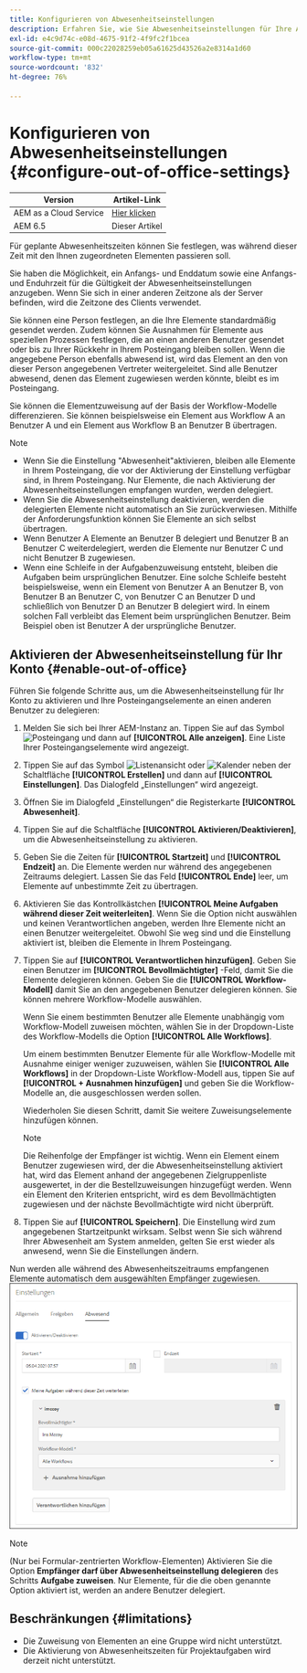 ```yaml
---
title: Konfigurieren von Abwesenheitseinstellungen
description: Erfahren Sie, wie Sie Abwesenheitseinstellungen für Ihre Adobe Experience Manager Forms-Instanz konfigurieren.
exl-id: e4c9d74c-e08d-4675-91f2-4f9fc2f1bcea
source-git-commit: 000c22028259eb05a61625d43526a2e8314a1d60
workflow-type: tm+mt
source-wordcount: '832'
ht-degree: 76%

---
```


# Konfigurieren von Abwesenheitseinstellungen {#configure-out-of-office-settings}

| Version | Artikel-Link |
| -------- | ---------------------------- |
| AEM as a Cloud Service | [Hier klicken](https://experienceleague.adobe.com/docs/experience-manager-cloud-service/content/forms/create-form-centric-workflows/configure-out-of-office-settings.html) |
| AEM 6.5 | Dieser Artikel |

Für geplante Abwesenheitszeiten können Sie festlegen, was während dieser Zeit mit den Ihnen zugeordneten Elementen passieren soll.

Sie haben die Möglichkeit, ein Anfangs- und Enddatum sowie eine Anfangs- und Enduhrzeit für die Gültigkeit der Abwesenheitseinstellungen anzugeben. Wenn Sie sich in einer anderen Zeitzone als der Server befinden, wird die Zeitzone des Clients verwendet.

Sie können eine Person festlegen, an die Ihre Elemente standardmäßig gesendet werden. Zudem können Sie Ausnahmen für Elemente aus speziellen Prozessen festlegen, die an einen anderen Benutzer gesendet oder bis zu Ihrer Rückkehr in Ihrem Posteingang bleiben sollen. Wenn die angegebene Person ebenfalls abwesend ist, wird das Element an den von dieser Person angegebenen Vertreter weitergeleitet. Sind alle Benutzer abwesend, denen das Element zugewiesen werden könnte, bleibt es im Posteingang.

Sie können die Elementzuweisung auf der Basis der Workflow-Modelle differenzieren. Sie können beispielsweise ein Element aus Workflow A an Benutzer A und ein Element aus Workflow B an Benutzer B übertragen.


>[!NOTE]
>
>* Wenn Sie die Einstellung &quot;Abwesenheit&quot;aktivieren, bleiben alle Elemente in Ihrem Posteingang, die vor der Aktivierung der Einstellung verfügbar sind, in Ihrem Posteingang. Nur Elemente, die nach Aktivierung der Abwesenheitseinstellungen empfangen wurden, werden delegiert.
>* Wenn Sie die Abwesenheitseinstellung deaktivieren, werden die delegierten Elemente nicht automatisch an Sie zurückverwiesen. Mithilfe der Anforderungsfunktion können Sie Elemente an sich selbst übertragen.
>* Wenn Benutzer A Elemente an Benutzer B delegiert und Benutzer B an Benutzer C weiterdelegiert, werden die Elemente nur Benutzer C und nicht Benutzer B zugewiesen.
>* Wenn eine Schleife in der Aufgabenzuweisung entsteht, bleiben die Aufgaben beim ursprünglichen Benutzer. Eine solche Schleife besteht beispielsweise, wenn ein Element von Benutzer A an Benutzer B, von Benutzer B an Benutzer C, von Benutzer C an Benutzer D und schließlich von Benutzer D an Benutzer B delegiert wird. In einem solchen Fall verbleibt das Element beim ursprünglichen Benutzer. Beim Beispiel oben ist Benutzer A der ursprüngliche Benutzer.

## Aktivieren der Abwesenheitseinstellung für Ihr Konto {#enable-out-of-office}

Führen Sie folgende Schritte aus, um die Abwesenheitseinstellung für Ihr Konto zu aktivieren und Ihre Posteingangselemente an einen anderen Benutzer zu delegieren:

1. Melden Sie sich bei Ihrer AEM-Instanz an. Tippen Sie auf das Symbol ![Posteingang](assets/bell.svg) und dann auf **[!UICONTROL Alle anzeigen]**. Eine Liste Ihrer Posteingangselemente wird angezeigt.
1. Tippen Sie auf das Symbol ![Listenansicht](assets/viewlist.svg) oder ![Kalender](assets/calendar.svg) neben der Schaltfläche **[!UICONTROL Erstellen]** und dann auf **[!UICONTROL Einstellungen]**. Das Dialogfeld „Einstellungen“ wird angezeigt.
1. Öffnen Sie im Dialogfeld „Einstellungen“ die Registerkarte **[!UICONTROL Abwesenheit]**.
1. Tippen Sie auf die Schaltfläche **[!UICONTROL Aktivieren/Deaktivieren]**, um die Abwesenheitseinstellung zu aktivieren.
1. Geben Sie die Zeiten für **[!UICONTROL Startzeit]** und **[!UICONTROL Endzeit]** an. Die Elemente werden nur während des angegebenen Zeitraums delegiert. Lassen Sie das Feld **[!UICONTROL Ende]** leer, um Elemente auf unbestimmte Zeit zu übertragen.
1. Aktivieren Sie das Kontrollkästchen **[!UICONTROL Meine Aufgaben während dieser Zeit weiterleiten]**. Wenn Sie die Option nicht auswählen und keinen Verantwortlichen angeben, werden Ihre Elemente nicht an einen Benutzer weitergeleitet. Obwohl Sie weg sind und die Einstellung aktiviert ist, bleiben die Elemente in Ihrem Posteingang.
1. Tippen Sie auf **[!UICONTROL Verantwortlichen hinzufügen]**. Geben Sie einen Benutzer im **[!UICONTROL Bevollmächtigter]** -Feld, damit Sie die Elemente delegieren können. Geben Sie die **[!UICONTROL Workflow-Modell]** damit Sie an den angegebenen Benutzer delegieren können. Sie können mehrere Workflow-Modelle auswählen.

   Wenn Sie einem bestimmten Benutzer alle Elemente unabhängig vom Workflow-Modell zuweisen möchten, wählen Sie in der Dropdown-Liste des Workflow-Modells die Option **[!UICONTROL Alle Workflows]**. <br>

   Um einem bestimmten Benutzer Elemente für alle Workflow-Modelle mit Ausnahme einiger weniger zuzuweisen, wählen Sie **[!UICONTROL Alle Workflows]** in der Dropdown-Liste Workflow-Modell aus, tippen Sie auf **[!UICONTROL + Ausnahmen hinzufügen]** und geben Sie die Workflow-Modelle an, die ausgeschlossen werden sollen.
   <br>

   Wiederholen Sie diesen Schritt, damit Sie weitere Zuweisungselemente hinzufügen können. <br>

   >[!NOTE]
   >
   >Die Reihenfolge der Empfänger ist wichtig. Wenn ein Element einem Benutzer zugewiesen wird, der die Abwesenheitseinstellung aktiviert hat, wird das Element anhand der angegebenen Zielgruppenliste ausgewertet, in der die Bestellzuweisungen hinzugefügt werden. Wenn ein Element den Kriterien entspricht, wird es dem Bevollmächtigten zugewiesen und der nächste Bevollmächtigte wird nicht überprüft.

1. Tippen Sie auf **[!UICONTROL Speichern]**. Die Einstellung wird zum angegebenen Startzeitpunkt wirksam. Selbst wenn Sie sich während Ihrer Abwesenheit am System anmelden, gelten Sie erst wieder als anwesend, wenn Sie die Einstellungen ändern.

Nun werden alle während des Abwesenheitszeitraums empfangenen Elemente automatisch dem ausgewählten Empfänger zugewiesen.
![Abwesenheit](assets/out-of-office.png)

>[!NOTE]
>
>(Nur bei Formular-zentrierten Workflow-Elementen) Aktivieren Sie die Option **Empfänger darf über Abwesenheitseinstellung delegieren** des Schritts **Aufgabe zuweisen**. Nur Elemente, für die die oben genannte Option aktiviert ist, werden an andere Benutzer delegiert.

## Beschränkungen {#limitations}

* Die Zuweisung von Elementen an eine Gruppe wird nicht unterstützt.
* Die Aktivierung von Abwesenheitszeiten für Projektaufgaben wird derzeit nicht unterstützt.
